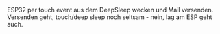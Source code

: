 ESP32 per touch event aus dem DeepSleep wecken und Mail versenden.
Versenden geht, touch/deep sleep noch seltsam - nein, lag am ESP
geht auch.

